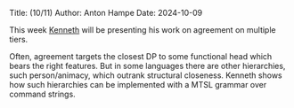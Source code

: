 Title: (10/11)
Author: Anton Hampe
Date: 2024-10-09

This week [Kenneth](https://www.jeffreyheinz.net) will be presenting his work on agreement on multiple tiers. 

Often, agreement targets the closest DP to some functional head which bears the right features. 
But in some languages there are other hierarchies, such person/animacy, which outrank structural closeness. 
Kenneth shows how such hierarchies can be implemented with a MTSL grammar over command strings.
